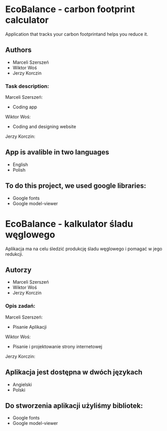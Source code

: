 # EcoBalance - carbon footprint calculator
Application that tracks your carbon footprintand helps you reduce it.

## Authors
- Marceli Szerszeń
- Wiktor Woś
- Jerzy Korczin

### Task description:
Marceli Szerszeń:
- Coding app

Wiktor Woś:
- Coding and designing website

Jerzy Korczin:

## App is avalible in two languages
- English
- Polish

## To do this project, we used google libraries:
- Google fonts
- Google model-viewer

# EcoBalance - kalkulator śladu węglowego
Aplikacja ma na celu śledzić produkcję śladu węglowego i pomagać w jego redukcji.

## Autorzy
- Marceli Szerszeń
- Wiktor Woś
- Jerzy Korczin

### Opis zadań:
Marceli Szerszeń:
- Pisanie Aplikacji

Wiktor Woś:
- Pisanie i projektowanie strony internetowej

Jerzy Korczin:

## Aplikacja jest dostępna w dwóch językach
- Angielski
- Polski

## Do stworzenia aplikacji użyliśmy bibliotek:
- Google fonts
- Google model-viewer